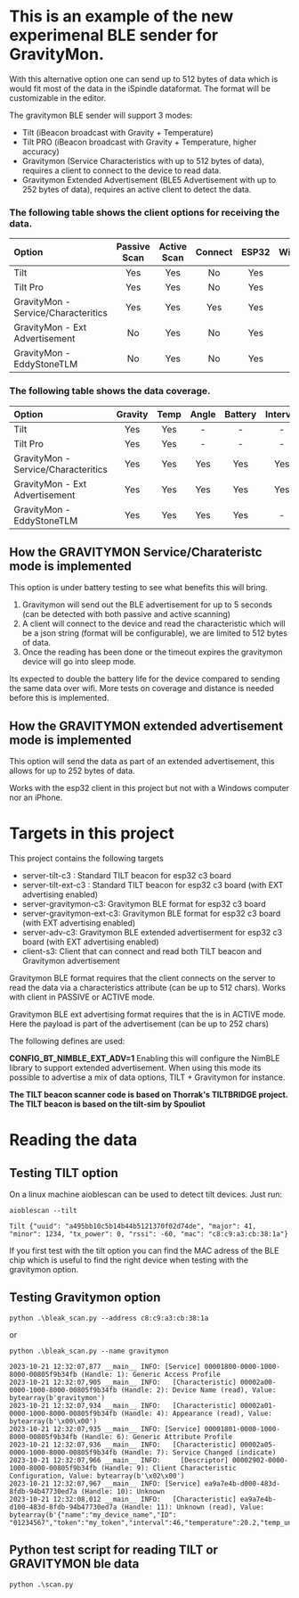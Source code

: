 # This is an example of the new experimenal BLE sender for GravityMon. 

With this alternative option one can send up to 512 bytes of data which is would fit most of the data in the iSpindle dataformat. The format will be customizable in the editor.

The gravitymon BLE sender will support 3 modes:

* Tilt (iBeacon broadcast with Gravity + Temperature)
* Tilt PRO (iBeacon broadcast with Gravity + Temperature, higher accuracy)
* Gravitymon (Service Characteristics with up to 512 bytes of data), requires a client to connect to the device to read data.
* Gravitymon Extended Advertisement (BLE5 Advertisement with up to 252 bytes of data), requires an active client to detect the data.

### The following table shows the client options for receiving the data. 

| Option | Passive Scan | Active Scan | Connect | ESP32 | Win/Python |
| :------ | :------: | :------: | :------: | :------: | :------: |
| Tilt | Yes | Yes | No | Yes | Yes |
| Tilt Pro | Yes | Yes | No | Yes | Yes |
| GravityMon - Service/Characteritics | Yes | Yes | Yes | Yes | Yes |
| GravityMon - Ext Advertisement | No | Yes | No | Yes | No |
| GravityMon - EddyStoneTLM | No | Yes | No | Yes | Yes |

### The following table shows the data coverage. 

| Option | Gravity | Temp | Angle | Battery | Interval | Name | Token | ChipID | RSSI |
| :------ | :------: | :------: | :------: | :------: | :------: | :------: | :------: | :------: | :------: |    
| Tilt | Yes | Yes | - | - | - | - | - | - | - |
| Tilt Pro | Yes | Yes | - | - | - | - | - | - | - |
| GravityMon - Service/Characteritics | Yes| Yes | Yes | Yes | Yes | Yes | Yes | Yes | - |
| GravityMon - Ext Advertisement | Yes | Yes | Yes | Yes | Yes | Yes | Yes | Yes | - |
| GravityMon - EddyStoneTLM | Yes | Yes | Yes | Yes | - | - | - | Yes | - |

## How the GRAVITYMON Service/Charateristc mode is implemented

This option is under battery testing to see what benefits this will bring.

1) Gravitymon will send out the BLE advertisement for up to 5 seconds (can be detected with both passive and active scanning)
2) A client will connect to the device and read the characteristic which will be a json string (format will be configurable), we are limited to 512 bytes of data.
3) Once the reading has been done or the timeout expires the gravitymon device will go into sleep mode.

Its expected to double the battery life for the device compared to sending the same data over wifi. More tests on coverage and distance is needed before this is implemented. 

## How the GRAVITYMON extended advertisement mode is implemented

This option will send the data as part of an extended advertisement, this allows for up to 252 bytes of data.

Works with the esp32 client in this project but not with a Windows computer nor an iPhone. 

# Targets in this project

This project contains the following targets

* server-tilt-c3 : Standard TILT beacon for esp32 c3 board
* server-tilt-ext-c3 : Standard TILT beacon for esp32 c3 board (with EXT advertising enabled)
* server-gravitymon-c3: Gravitymon BLE format for esp32 c3 board
* server-gravitymon-ext-c3: Gravitymon BLE format for esp32 c3 board (with EXT advertising enabled)
* server-adv-c3: Gravitymon BLE extended advertiserment for esp32 c3 board (with EXT advertising enabled)
* client-s3: Client that can connect and read both TILT beacon and Gravitymon advertisement 

Gravitymon BLE format requires that the client connects on the server to read the data via a characteristics attribute (can be up to 512 chars). Works with client in PASSIVE or ACTIVE mode.

Gravitymon BLE ext advertising format requires that the is in ACTIVE mode. Here the payload is part of the advertisement (can be up to 252 chars)

The following defines are used:

**CONFIG_BT_NIMBLE_EXT_ADV=1**  Enabling this will configure the NimBLE library to support extended advertisement. When using this mode its possible to advertise a mix of data options, TILT + Gravitymon for instance.

**The TILT beacon scanner code is based on Thorrak's TILTBRIDGE project.** 
**The TILT beacon is based on the tilt-sim by Spouliot**

# Reading the data

## Testing TILT option

On a linux machine aioblescan can be used to detect tilt devices. Just run:

`aioblescan --tilt`

```
Tilt {"uuid": "a495bb10c5b14b44b5121370f02d74de", "major": 41, "minor": 1234, "tx_power": 0, "rssi": -60, "mac": "c8:c9:a3:cb:38:1a"}
```

If you first test with the tilt option you can find the MAC adress of the BLE chip which is useful to find the right device when testing with the gravitymon option.

## Testing Gravitymon option

`python .\bleak_scan.py --address c8:c9:a3:cb:38:1a`

or

`python .\bleak_scan.py --name gravitymon`

```
2023-10-21 12:32:07,877 __main__ INFO: [Service] 00001800-0000-1000-8000-00805f9b34fb (Handle: 1): Generic Access Profile
2023-10-21 12:32:07,905 __main__ INFO:   [Characteristic] 00002a00-0000-1000-8000-00805f9b34fb (Handle: 2): Device Name (read), Value: bytearray(b'gravitymon')
2023-10-21 12:32:07,934 __main__ INFO:   [Characteristic] 00002a01-0000-1000-8000-00805f9b34fb (Handle: 4): Appearance (read), Value: bytearray(b'\x00\x00')
2023-10-21 12:32:07,935 __main__ INFO: [Service] 00001801-0000-1000-8000-00805f9b34fb (Handle: 6): Generic Attribute Profile
2023-10-21 12:32:07,936 __main__ INFO:   [Characteristic] 00002a05-0000-1000-8000-00805f9b34fb (Handle: 7): Service Changed (indicate)
2023-10-21 12:32:07,966 __main__ INFO:     [Descriptor] 00002902-0000-1000-8000-00805f9b34fb (Handle: 9): Client Characteristic Configuration, Value: bytearray(b'\x02\x00')
2023-10-21 12:32:07,967 __main__ INFO: [Service] ea9a7e4b-d000-483d-8fdb-94b47730ed7a (Handle: 10): Unknown
2023-10-21 12:32:08,012 __main__ INFO:   [Characteristic] ea9a7e4b-d100-483d-8fdb-94b47730ed7a (Handle: 11): Unknown (read), Value: bytearray(b'{"name":"my_device_name","ID": "01234567","token":"my_token","interval":46,"temperature":20.2,"temp_units":"C","gravity":1.05,"angle":
```

## Python test script for reading TILT or GRAVITYMON ble data

`python .\scan.py`
